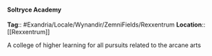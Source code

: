 #### Soltryce Academy
**Tag**:: #Exandria/Locale/Wynandir/ZemniFields/Rexxentrum
**Location**:: [[Rexxentrum]]

A college of higher learning for all pursuits related to the arcane arts